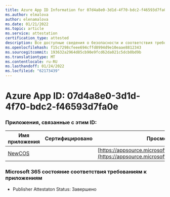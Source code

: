 ```yaml
---
title: Azure App ID Information for 07d4a8e0-3d1d-4f70-bdc2-f46593d7fa0e
ms.author: elmalova
author: elenamalova
ms.date: 01/21/2022
ms.topic: article
ms.service: attestation
certification_type: attested
description: Все доступные сведения о безопасности и соответствия требованиям для 07d4a8e0-3d1d-4f70-bdc2-f46593d7fa0e.
ms.openlocfilehash: f15c7298cfeee694cffd8994d9e10eaae8812343
ms.sourcegitcommit: 193632a2964d85cb90e9fcd62da021c5dcb0bd9b
ms.translationtype: MT
ms.contentlocale: ru-RU
ms.lasthandoff: 01/24/2022
ms.locfileid: "62173439"
---
```

# <a name="azure-app-id-07d4a8e0-3d1d-4f70-bdc2-f46593d7fa0e"></a>Azure App ID: 07d4a8e0-3d1d-4f70-bdc2-f46593d7fa0e


### <a name="apps-associated-with-this-id"></a>Приложения, связанные с этим ID:
| **Имя приложения** | **Сертифицировано** | **Просмотр в AppSource** |
|--------------|---------------|-----------------------|
| [NewCOS](https://docs.microsoft.com/microsoft-365-app-certification/forward/WA200001104) |  | [https://appsource.microsoft.com/product/office/WA200001104](https://appsource.microsoft.com/product/office/WA200001104) |

### <a name="microsoft-365-app-compliance-status"></a>Microsoft 365 состояние соответствия требованиям к приложениям
- Publisher Attestaton Status: Завершено
